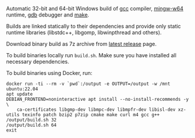 Automatic 32-bit and 64-bit Windows build of [gcc][] compiler, [mingw-w64][] runtime, [gdb][] debugger and [make][].

Builds are linked statically to their dependencies and provide only static runtime libraries (libstdc++, libgomp, libwinpthread and others).

Download binary build as 7z archive from [latest release][] page.

To build binaries locally run `build.sh`. Make sure you have installed all necessary dependencies.

To build binaries using Docker, run:

    docker run -ti --rm -v `pwd`:/output -e OUTPUT=/output -w /mnt ubuntu:22.04
    apt update
    DEBIAN_FRONTEND=noninteractive apt install --no-install-recommends -y \
        ca-certificates libgmp-dev libmpc-dev libmpfr-dev libisl-dev xz-utils texinfo patch bzip2 p7zip cmake make curl m4 gcc g++
    /output/build.sh 32
    /output/build.sh 64
    exit

[gcc]: https://gcc.gnu.org/
[mingw-w64]: http://mingw-w64.org/
[gdb]: https://www.gnu.org/software/gdb/
[make]: https://www.gnu.org/software/make/
[latest release]: https://github.com/mmozeiko/build-gcc-mingw/releases/latest
